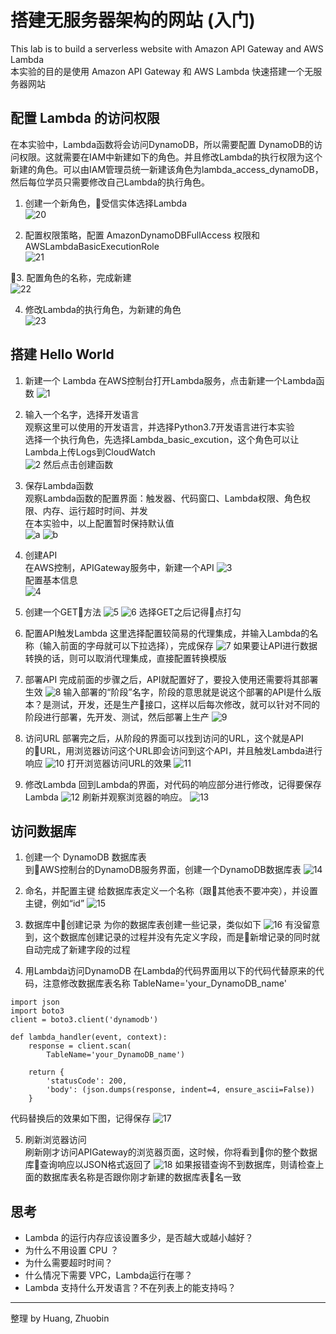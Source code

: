 # 搭建无服务器架构的网站 (入门)  
This lab is to build a serverless website with Amazon API Gateway and AWS Lambda  
本实验的目的是使用 Amazon API Gateway 和 AWS Lambda 快速搭建一个无服务器网站  

## 配置 Lambda 的访问权限  
在本实验中，Lambda函数将会访问DynamoDB，所以需要配置 DynamoDB的访问权限。这就需要在IAM中新建如下的角色。并且修改Lambda的执行权限为这个新建的角色。可以由IAM管理员统一新建该角色为lambda_access_dynamoDB，然后每位学员只需要修改自己Lambda的执行角色。

1. 创建一个新角色，受信实体选择Lambda  
![20](./img/img20.png)

2. 配置权限策略，配置 AmazonDynamoDBFullAccess 权限和 AWSLambdaBasicExecutionRole  
![21](./img/img21.png)

3. 配置角色的名称，完成新建  
![22](./img/img22.png)

4. 修改Lambda的执行角色，为新建的角色  
![23](./img/img23.png)


## 搭建 Hello World

1. 新建一个 Lambda 
在AWS控制台打开Lambda服务，点击新建一个Lambda函数
![1](./img/img01.png)
  
2. 输入一个名字，选择开发语言  
观察这里可以使用的开发语言，并选择Python3.7开发语言进行本实验  
选择一个执行角色，先选择Lambda_basic_excution，这个角色可以让Lambda上传Logs到CloudWatch  
![2](./img/img02.png)
然后点击创建函数  

3. 保存Lambda函数  
观察Lambda函数的配置界面：触发器、代码窗口、Lambda权限、角色权限、内存、运行超时时间、并发  
在本实验中，以上配置暂时保持默认值  
![a](./img/imga.png)
![b](./img/imgb.png)

4. 创建API  
在AWS控制，APIGateway服务中，新建一个API
![3](./img/img03.png)  
配置基本信息  
![4](./img/img04.png)

5. 创建一个GET方法
![5](./img/img05.png)
![6](./img/img06.png)
选择GET之后记得点打勾

6. 配置API触发Lambda
这里选择配置较简易的代理集成，并输入Lambda的名称（输入前面的字母就可以下拉选择），完成保存
![7](./img/img07.png)
如果要让API进行数据转换的话，则可以取消代理集成，直接配置转换模版  

7. 部署API
完成前面的步骤之后，API就配置好了，要投入使用还需要将其部署生效
![8](./img/img08.png)
输入部署的“阶段”名字，阶段的意思就是说这个部署的API是什么版本？是测试，开发，还是生产接口，这样以后每次修改，就可以针对不同的阶段进行部署，先开发、测试，然后部署上生产
![9](./img/img09.png)

8. 访问URL
部署完之后，从阶段的界面可以找到访问的URL，这个就是API的URL，用浏览器访问这个URL即会访问到这个API，并且触发Lambda进行响应
![10](./img/img10.png)
打开浏览器访问URL的效果
![11](./img/img11.png)

9. 修改Lambda
回到Lambda的界面，对代码的响应部分进行修改，记得要保存Lambda
![12](./img/img12.png)
刷新并观察浏览器的响应。
![13](./img/img13.png)


## 访问数据库

1. 创建一个 DynamoDB 数据库表  
到AWS控制台的DynamoDB服务界面，创建一个DynamoDB数据库表
![14](./img/img14.png)

2. 命名，并配置主键
给数据库表定义一个名称（跟其他表不要冲突），并设置主键，例如“id”
![15](./img/img15.png)   

1. 数据库中创建记录
为你的数据库表创建一些记录，类似如下
![16](./img/img16.png)
有没留意到，这个数据库创建记录的过程并没有先定义字段，而是新增记录的同时就自动完成了新建字段的过程  

1. 用Lambda访问DynamoDB
在Lambda的代码界面用以下的代码代替原来的代码，注意修改数据库表名称 TableName='your_DynamoDB_name'
```
import json
import boto3
client = boto3.client('dynamodb')

def lambda_handler(event, context):
    response = client.scan(
        TableName='your_DynamoDB_name')
    
    return {
        'statusCode': 200,
        'body': (json.dumps(response, indent=4, ensure_ascii=False))
    }
```
代码替换后的效果如下图，记得保存
![17](./img/img17.png)

5. 刷新浏览器访问  
刷新刚才访问APIGateway的浏览器页面，这时候，你将看到你的整个数据库查询响应以JSON格式返回了
![18](./img/img18.png)
如果报错查询不到数据库，则请检查上面的数据库表名称是否跟你刚才新建的数据库表名一致



## 思考  

* Lambda 的运行内存应该设置多少，是否越大或越小越好？
* 为什么不用设置 CPU ？
* 为什么需要超时时间？
* 什么情况下需要 VPC，Lambda运行在哪？
* Lambda 支持什么开发语言？不在列表上的能支持吗？
  
----------------------
整理 by Huang, Zhuobin
